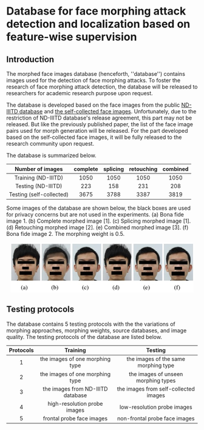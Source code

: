 # Database for face morphing attack detection and localization based on feature-wise supervision

## Introduction

The morphed face images database (henceforth, ''database'') contains images used for the detection of face morphing attacks. To foster the research of face morphing attack detection, the database will be released to researchers for academic research purpose upon request.

The database is developed based on the face images from the public [ND-IIITD database](https://ieeexplore.ieee.org/document/7464282) and [the self-collected face images](https://github.com/pp21/watchlist-MAD). Unfortunately, due to the restriction of ND-IIITD database's release agreement, this part may not be released. But like the previously published paper, the list of the face image pairs used for morph generation will be released. For the part developed based on the self-collected face images, it will be fully released to the research community upon request.

The database is summarized below.

| Number of images         | complete | splicing | retouching | combined |
| :--:                     | :--:     | :--:     | :--:       | :--:     |
| Training (ND-IIITD)      | 1050     | 1050     | 1050       | 1050     |
| Testing (ND-IIITD)       | 223      | 158      | 231        | 208      |
| Testing (self-collected) | 3675     | 3788     | 3387       | 3819     |

Some images of the database are shown below, the black boxes are used for privacy concerns but are not used in the experiments. (a) Bona fide image 1. (b) Complete morphed image [1]. (c) Splicing morphed image [1]. (d) Retouching morphed image [2]. (e) Combined morphed image [3]. (f) Bona fide image 2. The morphing weight is 0.5.

<div align="center">
  <img src="https://github.com/pp21/feaws_mad/blob/main/images.jpg">
</div>

## Testing protocols

The database contains 5 testing protocols with the the variations of morphing approaches, morphing weights, source databases, and image quality. The testing protocols of the database are listed below.

| Protocols | Training                          |  Testing                              |
| :--:      | :--:                              | :--:                                  |
| 1         | the images of one morphing type   | the images of the same morphing type  |
| 2         | the images of one morphing type   | the images of unseen morphing types   |
| 3         | the images from ND-IIITD database | the images from self-collected images |
| 4         | high-resolution probe images      | low-resolution probe images           |
| 5         | frontal probe face images         | non-frontal probe face images         |
